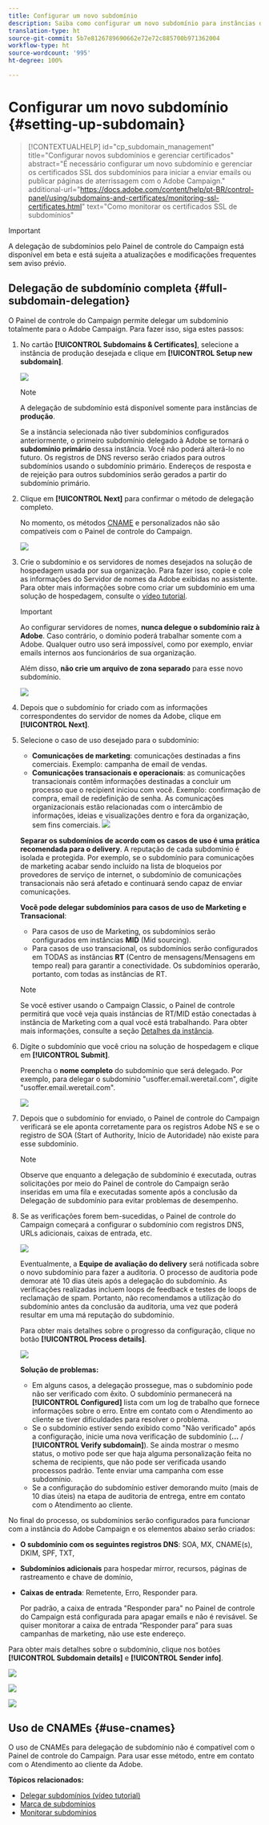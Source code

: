 ```yaml
---
title: Configurar um novo subdomínio
description: Saiba como configurar um novo subdomínio para instâncias do Campaign
translation-type: ht
source-git-commit: 5b7e8126789690662e72e72c885700b971362004
workflow-type: ht
source-wordcount: '995'
ht-degree: 100%

---
```



# Configurar um novo subdomínio {#setting-up-subdomain}

>[!CONTEXTUALHELP]
>id="cp_subdomain_management"
>title="Configurar novos subdomínios e gerenciar certificados"
>abstract="É necessário configurar um novo subdomínio e gerenciar os certificados SSL dos subdomínios para iniciar a enviar emails ou publicar páginas de aterrissagem com o Adobe Campaign."
>additional-url="https://docs.adobe.com/content/help/pt-BR/control-panel/using/subdomains-and-certificates/monitoring-ssl-certificates.html" text="Como monitorar os certificados SSL de subdomínios"

>[!IMPORTANT]
>
>A delegação de subdomínios pelo Painel de controle do Campaign está disponível em beta e está sujeita a atualizações e modificações frequentes sem aviso prévio.

## Delegação de subdomínio completa {#full-subdomain-delegation}

O Painel de controle do Campaign permite delegar um subdomínio totalmente para o Adobe Campaign. Para fazer isso, siga estes passos:

1. No cartão **[!UICONTROL Subdomains & Certificates]**, selecione a instância de produção desejada e clique em **[!UICONTROL Setup new subdomain]**.

   ![](assets/subdomain1.png)

   >[!NOTE]
   >
   >A delegação de subdomínio está disponível somente para instâncias de **produção**.
   >
   >Se a instância selecionada não tiver subdomínios configurados anteriormente, o primeiro subdomínio delegado à Adobe se tornará o **subdomínio primário** dessa instância. Você não poderá alterá-lo no futuro. Os registros de DNS reverso serão criados para outros subdomínios usando o subdomínio primário. Endereços de resposta e de rejeição para outros subdomínios serão gerados a partir do subdomínio primário.

1. Clique em **[!UICONTROL Next]** para confirmar o método de delegação completo.

   No momento, os métodos [CNAME](#use-cnames) e personalizados não são compatíveis com o Painel de controle do Campaign.

   ![](assets/subdomain3.png)

1. Crie o subdomínio e os servidores de nomes desejados na solução de hospedagem usada por sua organização. Para fazer isso, copie e cole as informações do Servidor de nomes da Adobe exibidas no assistente. Para obter mais informações sobre como criar um subdomínio em uma solução de hospedagem, consulte o [vídeo tutorial](https://video.tv.adobe.com/v/30175?captions=por_br).

   >[!IMPORTANT]
   >
   >Ao configurar servidores de nomes, **nunca delegue o subdomínio raiz à Adobe**. Caso contrário, o domínio poderá trabalhar somente com a Adobe. Qualquer outro uso será impossível, como por exemplo, enviar emails internos aos funcionários de sua organização.
   >
   >Além disso, **não crie um arquivo de zona separado** para esse novo subdomínio.

   ![](assets/subdomain4.png)

1. Depois que o subdomínio for criado com as informações correspondentes do servidor de nomes da Adobe, clique em **[!UICONTROL Next]**.

1. Selecione o caso de uso desejado para o subdomínio:

   * **Comunicações de marketing**: comunicações destinadas a fins comerciais. Exemplo: campanha de email de vendas.
   * **Comunicações transacionais e operacionais**: as comunicações transacionais contêm informações destinadas a concluir um processo que o recipient iniciou com você. Exemplo: confirmação de compra, email de redefinição de senha. As comunicações organizacionais estão relacionadas com o intercâmbio de informações, ideias e visualizações dentro e fora da organização, sem fins comerciais.
   ![](assets/subdomain5.png)

   **Separar os subdomínios de acordo com os casos de uso é uma prática recomendada para o delivery**. A reputação de cada subdomínio é isolada e protegida. Por exemplo, se o subdomínio para comunicações de marketing acabar sendo incluído na lista de bloqueios por provedores de serviço de internet, o subdomínio de comunicações transacionais não será afetado e continuará sendo capaz de enviar comunicações.

   **Você pode delegar subdomínios para casos de uso de Marketing e Transacional**:

   * Para casos de uso de Marketing, os subdomínios serão configurados em instâncias **MID** (Mid sourcing).
   * Para casos de uso transacional, os subdomínios serão configurados em TODAS as instâncias **RT** (Centro de mensagens/Mensagens em tempo real) para garantir a conectividade. Os subdomínios operarão, portanto, com todas as instâncias de RT.
   >[!NOTE]
   >
   >Se você estiver usando o Campaign Classic, o Painel de controle permitirá que você veja quais instâncias de RT/MID estão conectadas à instância de Marketing com a qual você está trabalhando. Para obter mais informações, consulte a seção [Detalhes da instância](../../instances-settings/using/instance-details.md).

1. Digite o subdomínio que você criou na solução de hospedagem e clique em **[!UICONTROL Submit]**.

   Preencha o **nome completo** do subdomínio que será delegado. Por exemplo, para delegar o subdomínio &quot;usoffer.email.weretail.com&quot;, digite &quot;usoffer.email.weretail.com&quot;.

   ![](assets/subdomain6.png)

1. Depois que o subdomínio for enviado, o Painel de controle do Campaign verificará se ele aponta corretamente para os registros Adobe NS e se o registro de SOA (Start of Authority, Início de Autoridade) não existe para esse subdomínio.

   >[!NOTE]
   >
   >Observe que enquanto a delegação de subdomínio é executada, outras solicitações por meio do Painel de controle do Campaign serão inseridas em uma fila e executadas somente após a conclusão da Delegação de subdomínio para evitar problemas de desempenho.

1. Se as verificações forem bem-sucedidas, o Painel de controle do Campaign começará a configurar o subdomínio com registros DNS, URLs adicionais, caixas de entrada, etc.

   ![](assets/subdomain7.png)

   Eventualmente, a **Equipe de avaliação do delivery** será notificada sobre o novo subdomínio para fazer a auditoria. O processo de auditoria pode demorar até 10 dias úteis após a delegação do subdomínio. As verificações realizadas incluem loops de feedback e testes de loops de reclamação de spam. Portanto, não recomendamos a utilização do subdomínio antes da conclusão da auditoria, uma vez que poderá resultar em uma má reputação do subdomínio.

   Para obter mais detalhes sobre o progresso da configuração, clique no botão **[!UICONTROL Process details]**.

   ![](assets/subdomain_audit.png)

   **Solução de problemas:**

   * Em alguns casos, a delegação prossegue, mas o subdomínio pode não ser verificado com êxito. O subdomínio permanecerá na **[!UICONTROL Configured]** lista com um log de trabalho que fornece informações sobre o erro. Entre em contato com o Atendimento ao cliente se tiver dificuldades para resolver o problema.
   * Se o subdomínio estiver sendo exibido como &quot;Não verificado&quot; após a configuração, inicie uma nova verificação de subdomínio (**...** / **[!UICONTROL Verify subdomain]**). Se ainda mostrar o mesmo status, o motivo pode ser que haja alguma personalização feita no schema de recipients, que não pode ser verificada usando processos padrão. Tente enviar uma campanha com esse subdomínio.
   * Se a configuração do subdomínio estiver demorando muito (mais de 10 dias úteis) na etapa de auditoria de entrega, entre em contato com o Atendimento ao cliente.

No final do processo, os subdomínios serão configurados para funcionar com a instância do Adobe Campaign e os elementos abaixo serão criados:

* **O subdomínio com os seguintes registros DNS**: SOA, MX, CNAME(s), DKIM, SPF, TXT,
* **Subdomínios adicionais** para hospedar mirror, recursos, páginas de rastreamento e chave de domínio,
* **Caixas de entrada**: Remetente, Erro, Responder para.

   Por padrão, a caixa de entrada &quot;Responder para&quot; no Painel de controle do Campaign está configurada para apagar emails e não é revisável. Se quiser monitorar a caixa de entrada “Responder para” para suas campanhas de marketing, não use este endereço.

Para obter mais detalhes sobre o subdomínio, clique nos botões **[!UICONTROL Subdomain details]** e **[!UICONTROL Sender info]**.

![](assets/detail_buttons.png)

![](assets/subdomain_details.png)

![](assets/sender_info.png)

## Uso de CNAMEs {#use-cnames}

O uso de CNAMEs para delegação de subdomínio não é compatível com o Painel de controle do Campaign. Para usar esse método, entre em contato com o Atendimento ao cliente da Adobe.

**Tópicos relacionados:**

* [Delegar subdomínios (vídeo tutorial)](https://docs.adobe.com/content/help/en/campaign-learn/campaign-standard-tutorials/administrating/control-panel/subdomain-delegation.html)
* [Marca de subdomínios](../../subdomains-certificates/using/subdomains-branding.md)
* [Monitorar subdomínios](../../subdomains-certificates/using/monitoring-subdomains.md)